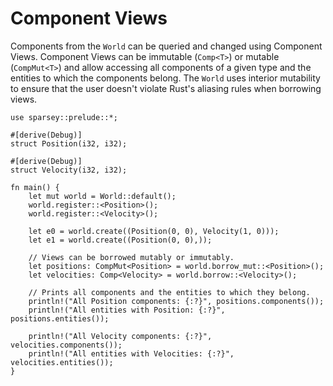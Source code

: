 # Component Views

Components from the `World` can be queried and changed using Component Views. Component Views can be
immutable (`Comp<T>`) or mutable (`CompMut<T>`) and allow accessing all components of a given type
and the entities to which the components belong. The `World` uses interior mutability to ensure that
the user doesn't violate Rust's aliasing rules when borrowing views.

```rust, ignore
use sparsey::prelude::*;

#[derive(Debug)]
struct Position(i32, i32);

#[derive(Debug)]
struct Velocity(i32, i32);

fn main() {
    let mut world = World::default();
    world.register::<Position>();
    world.register::<Velocity>();

    let e0 = world.create((Position(0, 0), Velocity(1, 0)));
    let e1 = world.create((Position(0, 0),));

    // Views can be borrowed mutably or immutably.
    let positions: CompMut<Position> = world.borrow_mut::<Position>();
    let velocities: Comp<Velocity> = world.borrow::<Velocity>();

    // Prints all components and the entities to which they belong. 
    println!("All Position components: {:?}", positions.components());
    println!("All entities with Position: {:?}", positions.entities());

    println!("All Velocity components: {:?}", velocities.components());
    println!("All entities with Velocities: {:?}", velocities.entities());
}
```

